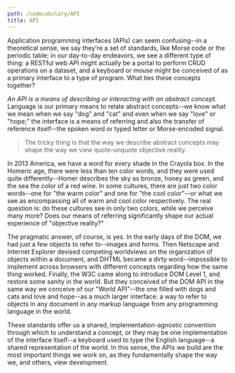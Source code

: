 ```yaml
---
path: /codecabulary/API
title: API
---
```

<!-- ---title: API -->

Application programming interfaces (APIs) can seem confusing--in a theoretical sense, we say they're a set of standards, like Morse code or the periodic table; in our day-to-day endeavors, we see a different type of thing: a RESTful web API might actually be a portal to perform CRUD operations on a dataset, and a keyboard or mouse might be conceived of as a primary interface to a type of program. What ties these concepts together?

_An API is a means of describing or interacting with an abstract concept._ Language is our primary means to relate abstract concepts--we know what we mean when we say "dog" and "cat" and even when we say "love" or "hope;" the interface is a means of referring and also the transfer of reference itself--the spoken word or typed letter or Morse-encoded signal. 

> The tricky thing is that the way we describe abstract concepts may shape the way we view quote-unquote objective reality. 

In 2013 America, we have a word for every shade in the Crayola box. In the Homeric age, there were less than ten color words, and they were used quite differently--Homer describes the sky as bronze, honey as green, and the sea the color of a red wine. In some cultures, there are just two color words--one for "the warm color" and one for "the cool color"--or what we see as encompassing all of warm and cool color respectively. The real question is: do these cultures see in only two colors, while we perceive many more? Does our means of referring significantly shape our actual experience of "objective reality?"

The pragmatic answer, of course, is yes. In the early days of the DOM, we had just a few objects to refer to--images and forms. Then Netscape and Internet Explorer devised competing worldviews on the organization of objects within a document, and DHTML became a dirty word--impossible to implement across browsers with different concepts regarding how the same thing worked. Finally, the W3C came along to introduce DOM Level 1, and restore some sanity in the world. But they conceived of the DOM API in the same way we conceive of our "World API"--the one filled with dogs and cats and love and hope--as a much larger interface: a way to refer to objects in any document in any markup language from any programming language in the world. 

These standards offer us a shared, implementation-agnostic convention through which to understand a concept, or they may be one implementation of the interface itself--a keyboard used to type the English language--a shared representation of the world. In this sense, the APIs we build are the most important things we work on, as they fundamentally shape the way we, and others, view development.
